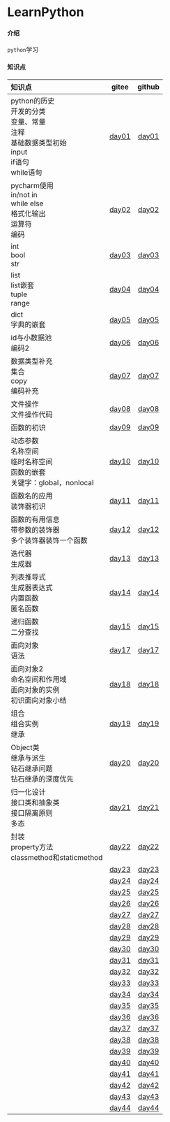 # LearnPython

#### 介绍
`python`学习


#### 知识点


| 知识点 | gitee | github |
| :--- | :---: | :---: | 
| python的历史<br>开发的分类<br>变量、常量<br>注释<br>基础数据类型初始<br>input<br>if语句<br>while语句 | [day01](https://gitee.com/Codeofly/LearnPython/tree/master/day01) |[day01](https://github.com/Codeofly/LearnPython/tree/master/day01)|
| pycharm使用<br>in/not in<br>while else<br>格式化输出<br>运算符<br>编码 |[day02](https://gitee.com/Codeofly/LearnPython/tree/master/day02)|[day02](https://github.com/Codeofly/LearnPython/tree/master/day02)|
| int<br>bool<br>str |[day03](https://gitee.com/Codeofly/LearnPython/tree/master/day03)| [day03](https://github.com/Codeofly/LearnPython/tree/master/day03)| 
| list<br>list嵌套<br>tuple<br>range |[day04](https://gitee.com/Codeofly/LearnPython/tree/master/day04)| [day04](https://github.com/Codeofly/LearnPython/tree/master/day04)| 
| dict<br>字典的嵌套 |[day05](https://gitee.com/Codeofly/LearnPython/tree/master/day05)| [day05](https://github.com/Codeofly/LearnPython/tree/master/day05)| 
| id与小数据池<br>编码2 |[day06](https://gitee.com/Codeofly/LearnPython/tree/master/day06)|[day06](https://github.com/Codeofly/LearnPython/tree/master/day06)|
| 数据类型补充<br>集合<br>copy<br>编码补充 | [day07](https://gitee.com/Codeofly/LearnPython/tree/master/day07)|  [day07](https://github.com/Codeofly/LearnPython/tree/master/day07)| 
| 文件操作<br>文件操作代码 | [day08](https://gitee.com/Codeofly/LearnPython/tree/master/day08)| [day08](https://github.com/Codeofly/LearnPython/tree/master/day08)|
| 函数的初识 | [day09](https://gitee.com/Codeofly/LearnPython/tree/master/day09)| [day09](https://github.com/Codeofly/LearnPython/tree/master/day09) |
| 动态参数<br>名称空间<br>临时名称空间<br>函数的嵌套<br>关键字：global，nonlocal | [day10](https://gitee.com/Codeofly/LearnPython/tree/master/day10)| [day10](https://github.com/Codeofly/LearnPython/tree/master/day10)|
| 函数名的应用<br>装饰器初识 | [day11](https://gitee.com/Codeofly/LearnPython/tree/master/day11)| [day11](https://github.com/Codeofly/LearnPython/tree/master/day11)|
| 函数的有用信息<br>带参数的装饰器<br>多个装饰器装饰一个函数| [day12](https://gitee.com/Codeofly/LearnPython/tree/master/day12)| [day12](https://github.com/Codeofly/LearnPython/tree/master/day12) |
| 迭代器<br>生成器 | [day13](https://gitee.com/Codeofly/LearnPython/tree/master/day13)| [day13](https://github.com/Codeofly/LearnPython/tree/master/day13)|
| 列表推导式<br>生成器表达式<br>内置函数<br>匿名函数| [day14](https://gitee.com/Codeofly/LearnPython/tree/master/day14)| [day14](https://github.com/Codeofly/LearnPython/tree/master/day14) |
| 递归函数<br>二分查找 | [day15](https://gitee.com/Codeofly/LearnPython/tree/master/day15)| [day15](https://github.com/Codeofly/LearnPython/tree/master/day15)|
| 面向对象<br>语法| [day17](https://gitee.com/Codeofly/LearnPython/tree/master/day17)| [day17](https://github.com/Codeofly/LearnPython/tree/master/day17) |
| 面向对象2<br>命名空间和作用域<br>面向对象的实例<br>初识面向对象小结 | [day18](https://gitee.com/Codeofly/LearnPython/tree/master/day18)| [day18](https://github.com/Codeofly/LearnPython/tree/master/day18)|
| 组合<br>组合实例<br>继承| [day19](https://gitee.com/Codeofly/LearnPython/tree/master/day19)| [day19](https://github.com/Codeofly/LearnPython/tree/master/day19) |
| Object类<br>继承与派生<br>钻石继承问题<br>钻石继承的深度优先 | [day20](https://gitee.com/Codeofly/LearnPython/tree/master/day20)| [day20](https://github.com/Codeofly/LearnPython/tree/master/day20)|
| 归一化设计<br>接口类和抽象类<br>接口隔离原则<br>多态 | [day21](https://gitee.com/Codeofly/LearnPython/tree/master/day21)| [day21](https://github.com/Codeofly/LearnPython/tree/master/day21)|
| 封装<br>property方法<br>classmethod和staticmethod | [day22](https://gitee.com/Codeofly/LearnPython/tree/master/day22)| [day22](https://github.com/Codeofly/LearnPython/tree/master/day22)|
|  | [day23](https://gitee.com/Codeofly/LearnPython/tree/master/day23)| [day23](https://github.com/Codeofly/LearnPython/tree/master/day23) |
|  | [day24](https://gitee.com/Codeofly/LearnPython/tree/master/day24)| [day24](https://github.com/Codeofly/LearnPython/tree/master/day24) |
|  | [day25](https://gitee.com/Codeofly/LearnPython/tree/master/day25)| [day25](https://github.com/Codeofly/LearnPython/tree/master/day25) |
|  | [day26](https://gitee.com/Codeofly/LearnPython/tree/master/day26)| [day26](https://github.com/Codeofly/LearnPython/tree/master/day26) |
|  | [day27](https://gitee.com/Codeofly/LearnPython/tree/master/day27)| [day27](https://github.com/Codeofly/LearnPython/tree/master/day27) |
|  | [day28](https://gitee.com/Codeofly/LearnPython/tree/master/day28)| [day28](https://github.com/Codeofly/LearnPython/tree/master/day28) |
|  | [day29](https://gitee.com/Codeofly/LearnPython/tree/master/day29)| [day29](https://github.com/Codeofly/LearnPython/tree/master/day29) |
|  | [day30](https://gitee.com/Codeofly/LearnPython/tree/master/day30)| [day30](https://github.com/Codeofly/LearnPython/tree/master/day30) |
|  | [day31](https://gitee.com/Codeofly/LearnPython/tree/master/day31)| [day31](https://github.com/Codeofly/LearnPython/tree/master/day31) |
|  | [day32](https://gitee.com/Codeofly/LearnPython/tree/master/day32)| [day32](https://github.com/Codeofly/LearnPython/tree/master/day32) |
|  | [day33](https://gitee.com/Codeofly/LearnPython/tree/master/day33)| [day33](https://github.com/Codeofly/LearnPython/tree/master/day33) |
|  | [day34](https://gitee.com/Codeofly/LearnPython/tree/master/day34)| [day34](https://github.com/Codeofly/LearnPython/tree/master/day34) |
|  | [day35](https://gitee.com/Codeofly/LearnPython/tree/master/day35)| [day35](https://github.com/Codeofly/LearnPython/tree/master/day35) |
|  | [day36](https://gitee.com/Codeofly/LearnPython/tree/master/day36)| [day36](https://github.com/Codeofly/LearnPython/tree/master/day36) |
|  | [day37](https://gitee.com/Codeofly/LearnPython/tree/master/day37)| [day37](https://github.com/Codeofly/LearnPython/tree/master/day37) |
|  | [day38](https://gitee.com/Codeofly/LearnPython/tree/master/day38)| [day38](https://github.com/Codeofly/LearnPython/tree/master/day38) |
|  | [day39](https://gitee.com/Codeofly/LearnPython/tree/master/day39)| [day39](https://github.com/Codeofly/LearnPython/tree/master/day39) |
|  | [day40](https://gitee.com/Codeofly/LearnPython/tree/master/day40)| [day40](https://github.com/Codeofly/LearnPython/tree/master/day40) |
|  | [day41](https://gitee.com/Codeofly/LearnPython/tree/master/day41)| [day41](https://github.com/Codeofly/LearnPython/tree/master/day41) |
|  | [day42](https://gitee.com/Codeofly/LearnPython/tree/master/day42)| [day42](https://github.com/Codeofly/LearnPython/tree/master/day42) |
|  | [day43](https://gitee.com/Codeofly/LearnPython/tree/master/day43)| [day43](https://github.com/Codeofly/LearnPython/tree/master/day43) |
|  | [day44](https://gitee.com/Codeofly/LearnPython/tree/master/day44)| [day44](https://github.com/Codeofly/LearnPython/tree/master/day44) |